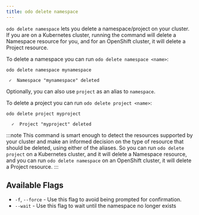 ```yaml
---
title: odo delete namespace
---
```


`odo delete namespace` lets you delete a namespace/project on your cluster. If you are on a Kubernetes cluster, running the command will delete a Namespace resource for you, and for an OpenShift cluster, it will delete a Project resource.

To delete a namespace you can run `odo delete namespace <name>`:
```shell
odo delete namespace mynamespace
```
```shell
 ✓  Namespace "mynamespace" deleted
```

Optionally, you can also use `project` as an alias to `namespace`.

To delete a project you can run `odo delete project <name>`:
```shell
odo delete project myproject
```
```shell
  ✓  Project "myproject" deleted
```

:::note
This command is smart enough to detect the resources supported by your cluster and make an informed decision on the type of resource that should be deleted, using either of the aliases.
So you can run `odo delete project` on a Kubernetes cluster, and it will delete a Namespace resource, and you can run `odo delete namespace` on an OpenShift cluster, it will delete a Project resource.
:::

## Available Flags
* `-f`, `--force` - Use this flag to avoid being prompted for confirmation.
* `--wait` - Use this flag to wait until the namespace no longer exists
